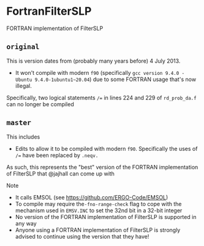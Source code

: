 # FortranFilterSLP
FORTRAN implementation of FilterSLP

`original`
---------

This is version dates from (probably many years before) 4 July 2013. 
* It won't compile with modern `f90` (specifically `gcc version 9.4.0 - Ubuntu 9.4.0-1ubuntu1~20.04`) due to some FORTRAN usage that's now illegal.

Specifically, two logical statements `/=` in lines 224 and 229 of `rd_prob_da.f` can no longer be compiled

`master`
-------

This includes 
* Edits to allow it to be compiled with modern `f90`. Specifically the uses of `/=` have been replaced by `.neqv.`

As such, this represents the "best" version of the FORTRAN implementation of FilterSLP that @jajhall can come up with

Note
* It calls EMSOL (see https://github.com/ERGO-Code/EMSOL)
* To compile may require the`-fno-range-check` flag to cope with the mechanism used in `EMSV.INC` to set the 32nd bit in a 32-bit integer
* No version of the FORTRAN implementation of FilterSLP is supported in any way
* Anyone using a FORTRAN implementation of FilterSLP is strongly advised to continue using the version that they have!

